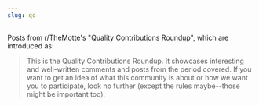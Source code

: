 ```yaml
---
slug: qc
---
```


Posts from r/TheMotte's "Quality Contributions Roundup", which are introduced as:

> This is the Quality Contributions Roundup. It showcases interesting and well-written comments and posts from the period covered. If you want to get an idea of what this community is about or how we want you to participate, look no further (except the rules maybe--those might be important too).